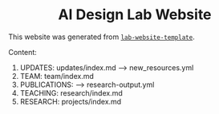 <h1 align="center">AI Design Lab Website</h1>



This website was generated from [`lab-website-template`](https://github.com/greenelab/lab-website-template).


Content:
1. UPDATES: updates/index.md  --> new_resources.yml
2. TEAM: team/index.md
3. PUBLICATIONS: --> research-output.yml
4. TEACHING: research/index.md
5. RESEARCH: projects/index.md 
